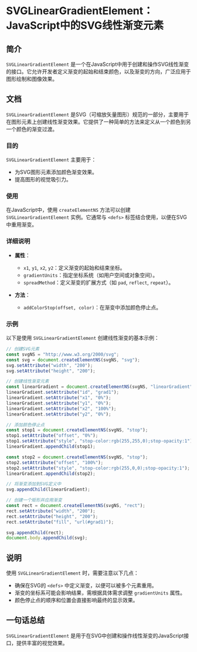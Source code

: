 <!--
Meta Description: # SVGLinearGradientElement：JavaScript中的SVG线性渐变元素 ## 简介 `SVGLinearGradientElement` 是一个在JavaScript中用于创建和操作SVG线性渐变的接口。它允许开发者定义渐变的起始和结束颜色，以及渐变的方向，广泛应用于图形绘...
Meta Keywords: setattribute, lineargradient, svglineargradientelement, svg, createelementns
-->

# SVGLinearGradientElement：JavaScript中的SVG线性渐变元素

## 简介
`SVGLinearGradientElement` 是一个在JavaScript中用于创建和操作SVG线性渐变的接口。它允许开发者定义渐变的起始和结束颜色，以及渐变的方向，广泛应用于图形绘制和图像效果。

## 文档
`SVGLinearGradientElement` 是SVG（可缩放矢量图形）规范的一部分，主要用于在图形元素上创建线性渐变效果。它提供了一种简单的方法来定义从一个颜色到另一个颜色的渐变过渡。

### 目的
`SVGLinearGradientElement` 主要用于：
- 为SVG图形元素添加颜色渐变效果。
- 提高图形的视觉吸引力。

### 使用
在JavaScript中，使用 `createElementNS` 方法可以创建 `SVGLinearGradientElement` 实例。它通常与 `<defs>` 标签结合使用，以便在SVG中重用渐变。

### 详细说明
- **属性**：
  - `x1`, `y1`, `x2`, `y2`：定义渐变的起始和结束坐标。
  - `gradientUnits`：指定坐标系统（如用户空间或对象空间）。
  - `spreadMethod`：定义渐变的扩展方式（如 `pad`, `reflect`, `repeat`）。
  
- **方法**：
  - `addColorStop(offset, color)`：在渐变中添加颜色停止点。

### 示例
以下是使用 `SVGLinearGradientElement` 创建线性渐变的基本示例：

```javascript
// 创建SVG元素
const svgNS = "http://www.w3.org/2000/svg";
const svg = document.createElementNS(svgNS, "svg");
svg.setAttribute("width", "200");
svg.setAttribute("height", "200");

// 创建线性渐变元素
const linearGradient = document.createElementNS(svgNS, "linearGradient");
linearGradient.setAttribute("id", "grad1");
linearGradient.setAttribute("x1", "0%");
linearGradient.setAttribute("y1", "0%");
linearGradient.setAttribute("x2", "100%");
linearGradient.setAttribute("y2", "0%");

// 添加颜色停止点
const stop1 = document.createElementNS(svgNS, "stop");
stop1.setAttribute("offset", "0%");
stop1.setAttribute("style", "stop-color:rgb(255,255,0);stop-opacity:1");
linearGradient.appendChild(stop1);

const stop2 = document.createElementNS(svgNS, "stop");
stop2.setAttribute("offset", "100%");
stop2.setAttribute("style", "stop-color:rgb(255,0,0);stop-opacity:1");
linearGradient.appendChild(stop2);

// 将渐变添加到SVG定义中
svg.appendChild(linearGradient);

// 创建一个矩形并应用渐变
const rect = document.createElementNS(svgNS, "rect");
rect.setAttribute("width", "200");
rect.setAttribute("height", "200");
rect.setAttribute("fill", "url(#grad1)");

svg.appendChild(rect);
document.body.appendChild(svg);
```

## 说明
使用 `SVGLinearGradientElement` 时，需要注意以下几点：
- 确保在SVG的 `<defs>` 中定义渐变，以便可以被多个元素重用。
- 渐变的坐标系可能会影响结果，需根据具体需求调整 `gradientUnits` 属性。
- 颜色停止点的顺序和位置会直接影响最终的显示效果。

## 一句话总结
`SVGLinearGradientElement` 是用于在SVG中创建和操作线性渐变的JavaScript接口，提供丰富的视觉效果。